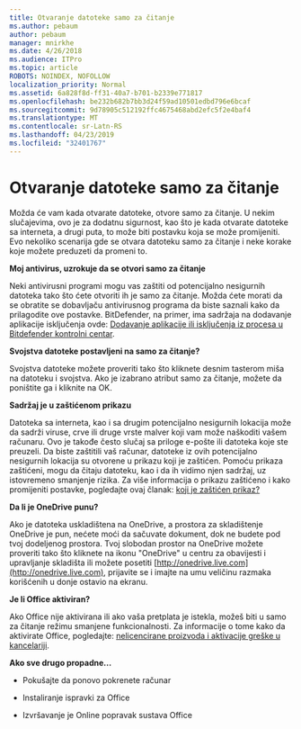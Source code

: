 ```yaml
---
title: Otvaranje datoteke samo za čitanje
ms.author: pebaum
author: pebaum
manager: mnirkhe
ms.date: 4/26/2018
ms.audience: ITPro
ms.topic: article
ROBOTS: NOINDEX, NOFOLLOW
localization_priority: Normal
ms.assetid: 6a828f8d-ff31-40a7-b701-b2339e771817
ms.openlocfilehash: be232b682b7bb3d24f59ad10501edbd796e6bcaf
ms.sourcegitcommit: 9d78905c512192ffc4675468abd2efc5f2e4baf4
ms.translationtype: MT
ms.contentlocale: sr-Latn-RS
ms.lasthandoff: 04/23/2019
ms.locfileid: "32401767"
---
```

# <a name="file-open-read-only"></a>Otvaranje datoteke samo za čitanje

Možda će vam kada otvarate datoteke, otvore samo za čitanje. U nekim slučajevima, ovo je za dodatnu sigurnost, kao što je kada otvarate datoteke sa interneta, a drugi puta, to može biti postavku koja se može promijeniti. Evo nekoliko scenarija gde se otvara datoteku samo za čitanje i neke korake koje možete preduzeti da promeni to.
  
 **Moj antivirus, uzrokuje da se otvori samo za čitanje**
  
Neki antivirusni programi mogu vas zaštiti od potencijalno nesigurnih datoteka tako što ćete otvoriti ih je samo za čitanje. Možda ćete morati da se obratite se dobavljaču antivirusnog programa da biste saznali kako da prilagodite ove postavke. BitDefender, na primer, ima sadržaja na dodavanje aplikacije isključenja ovde: [Dodavanje aplikacije ili isključenja iz procesa u Bitdefender kontrolni centar](https://www.bitdefender.com/support/how-to-add-application-or-process-exclusions-in-bitdefender-control-center-1119.mdl).
  
 **Svojstva datoteke postavljeni na samo za čitanje?**
  
Svojstva datoteke možete proveriti tako što kliknete desnim tasterom miša na datoteku i svojstva. Ako je izabrano atribut samo za čitanje, možete da poništite ga i kliknite na OK.
  
 **Sadržaj je u zaštićenom prikazu**
  
Datoteka sa interneta, kao i sa drugim potencijalno nesigurnih lokacija može da sadrži viruse, crve ili druge vrste malver koji vam može naškoditi vašem računaru. Ovo je takođe često slučaj sa priloge e-pošte ili datoteka koje ste preuzeli. Da biste zaštitili vaš računar, datoteke iz ovih potencijalno nesigurnih lokacija su otvorene u prikazu koji je zaštićen. Pomoću prikaza zaštićeni, mogu da čitaju datoteku, kao i da ih vidimo njen sadržaj, uz istovremeno smanjenje rizika. Za više informacija o prikazu zaštićeno i kako promijeniti postavke, pogledajte ovaj članak: [koji je zaštićen prikaz?](https://support.office.com/article/d6f09ac7-e6b9-4495-8e43-2bbcdbcb6653)
  
 **Da li je OneDrive punu?**
  
Ako je datoteka uskladištena na OneDrive, a prostora za skladištenje OneDrive je pun, nećete moći da sačuvate dokument, dok ne budete pod tvoj dodeljenog prostora. Tvoj slobodan prostor na OneDrive možete proveriti tako što kliknete na ikonu "OneDrive" u centru za obavijesti i upravljanje skladišta ili možete posetiti [http://onedrive.live.com](http://onedrive.live.com), prijavite se i imajte na umu veličinu razmaka korišćenih u donje ostavio na ekranu.
  
 **Je li Office aktiviran?**
  
Ako Office nije aktivirana ili ako vaša pretplata je istekla, možeš biti u samo za čitanje režimu smanjene funkcionalnosti. Za informacije o tome kako da aktivirate Office, pogledajte: [nelicencirane proizvoda i aktivacije greške u kancelariji](https://support.office.com/article/unlicensed-product-and-activation-errors-in-office-0d23d3c0-c19c-4b2f-9845-5344fedc4380).
  
 **Ako sve drugo propadne...**
  
- Pokušajte da ponovo pokrenete računar
    
- Instaliranje ispravki za Office
    
- Izvršavanje je Online popravak sustava Office
    

